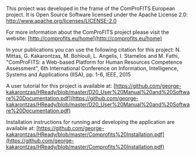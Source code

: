 This project was developed in the frame of the ComProFITS European project. It is Open Source Software licensed under the Apache License 2.0:  [http://www.apache.org/licenses/LICENSE-2.0 ](http://www.apache.org/licenses/LICENSE-2.0) 

For more information about the ComProFITS project please visit the website: [http://comprofits.eu/home](http://comprofits.eu/home)

In your publications you can use the following citation for this project:
N. Mittas, G. Kakarontzas, M. Bohlouli, L. Angelis, I. Stamelos and M. Fathi, "ComProFITS: a Web-based Platform for Human Resources Competence Assessment", 6th International Conference on Information, Intelligence, Systems and Applications (IISA), pp. 1-6, IEEE, 2015

A user tutorial for this project is available at: [https://github.com/george-kakarontzas/HReady/blob/master/D20_User%20Manual%20and%20Software%20Documentation.pdf](https://github.com/george-kakarontzas/HReady/blob/master/D20_User%20Manual%20and%20Software%20Documentation.pdf) 

Installation instructions for running and developing the application are available at:
[https://github.com/george-kakarontzas/HReady/blob/master/Comprofits%20Installation.pdf](https://github.com/george-kakarontzas/HReady/blob/master/Comprofits%20Installation.pdf)
